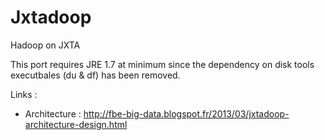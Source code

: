 Jxtadoop
========

Hadoop on JXTA

This port requires JRE 1.7 at minimum since the dependency on disk tools executbales (du & df) has been removed.

Links :
   - Architecture : http://fbe-big-data.blogspot.fr/2013/03/jxtadoop-architecture-design.html
